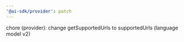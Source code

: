 ```yaml
---
'@ai-sdk/provider': patch
---
```


chore (provider): change getSupportedUrls to supportedUrls (language model v2)

